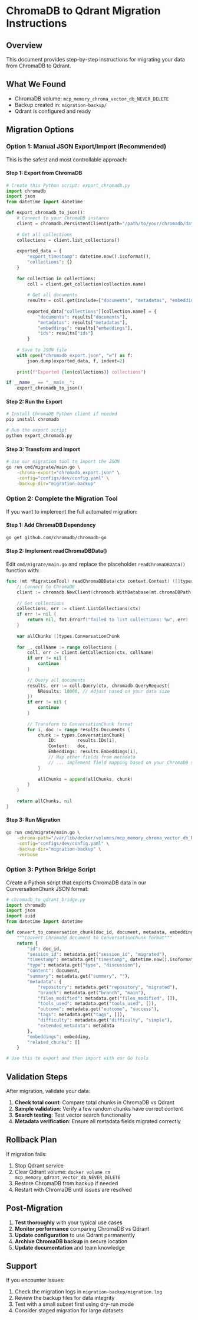 # ChromaDB to Qdrant Migration Instructions

## Overview
This document provides step-by-step instructions for migrating your data from ChromaDB to Qdrant.

## What We Found
- ChromaDB volume: `mcp_memory_chroma_vector_db_NEVER_DELETE`
- Backup created in: `migration-backup/`
- Qdrant is configured and ready

## Migration Options

### Option 1: Manual JSON Export/Import (Recommended)

This is the safest and most controllable approach:

#### Step 1: Export from ChromaDB
```python
# Create this Python script: export_chromadb.py
import chromadb
import json
from datetime import datetime

def export_chromadb_to_json():
    # Connect to your ChromaDB instance
    client = chromadb.PersistentClient(path="/path/to/your/chromadb/data")
    
    # Get all collections
    collections = client.list_collections()
    
    exported_data = {
        "export_timestamp": datetime.now().isoformat(),
        "collections": {}
    }
    
    for collection in collections:
        coll = client.get_collection(collection.name)
        
        # Get all documents
        results = coll.get(include=["documents", "metadatas", "embeddings"])
        
        exported_data["collections"][collection.name] = {
            "documents": results["documents"],
            "metadatas": results["metadatas"], 
            "embeddings": results["embeddings"],
            "ids": results["ids"]
        }
    
    # Save to JSON file
    with open("chromadb_export.json", "w") as f:
        json.dump(exported_data, f, indent=2)
    
    print(f"Exported {len(collections)} collections")

if __name__ == "__main__":
    export_chromadb_to_json()
```

#### Step 2: Run the Export
```bash
# Install ChromaDB Python client if needed
pip install chromadb

# Run the export script
python export_chromadb.py
```

#### Step 3: Transform and Import
```bash
# Use our migration tool to import the JSON
go run cmd/migrate/main.go \
    -chroma-export="chromadb_export.json" \
    -config="configs/dev/config.yaml" \
    -backup-dir="migration-backup"
```

### Option 2: Complete the Migration Tool

If you want to implement the full automated migration:

#### Step 1: Add ChromaDB Dependency
```bash
go get github.com/chromadb/chromadb-go
```

#### Step 2: Implement readChromaDBData()
Edit `cmd/migrate/main.go` and replace the placeholder `readChromaDBData()` function with:

```go
func (mt *MigrationTool) readChromaDBData(ctx context.Context) ([]types.ConversationChunk, error) {
    // Connect to ChromaDB
    client := chromadb.NewClient(chromadb.WithDatabase(mt.chromaDBPath))
    
    // Get collections
    collections, err := client.ListCollections(ctx)
    if err != nil {
        return nil, fmt.Errorf("failed to list collections: %w", err)
    }
    
    var allChunks []types.ConversationChunk
    
    for _, collName := range collections {
        coll, err := client.GetCollection(ctx, collName)
        if err != nil {
            continue
        }
        
        // Query all documents
        results, err := coll.Query(ctx, chromadb.QueryRequest{
            NResults: 10000, // Adjust based on your data size
        })
        if err != nil {
            continue
        }
        
        // Transform to ConversationChunk format
        for i, doc := range results.Documents {
            chunk := types.ConversationChunk{
                ID:        results.IDs[i],
                Content:   doc,
                Embeddings: results.Embeddings[i],
                // Map other fields from metadata
                // ... implement field mapping based on your ChromaDB schema
            }
            
            allChunks = append(allChunks, chunk)
        }
    }
    
    return allChunks, nil
}
```

#### Step 3: Run Migration
```bash
go run cmd/migrate/main.go \
    -chroma-path="/var/lib/docker/volumes/mcp_memory_chroma_vector_db_NEVER_DELETE/_data" \
    -config="configs/dev/config.yaml" \
    -backup-dir="migration-backup" \
    -verbose
```

### Option 3: Python Bridge Script

Create a Python script that exports ChromaDB data in our ConversationChunk JSON format:

```python
# chromadb_to_qdrant_bridge.py
import chromadb
import json
import uuid
from datetime import datetime

def convert_to_conversation_chunk(doc_id, document, metadata, embedding):
    """Convert ChromaDB document to ConversationChunk format"""
    return {
        "id": doc_id,
        "session_id": metadata.get("session_id", "migrated"),
        "timestamp": metadata.get("timestamp", datetime.now().isoformat()),
        "type": metadata.get("type", "discussion"),
        "content": document,
        "summary": metadata.get("summary", ""),
        "metadata": {
            "repository": metadata.get("repository", "migrated"),
            "branch": metadata.get("branch", "main"),
            "files_modified": metadata.get("files_modified", []),
            "tools_used": metadata.get("tools_used", []),
            "outcome": metadata.get("outcome", "success"),
            "tags": metadata.get("tags", []),
            "difficulty": metadata.get("difficulty", "simple"),
            "extended_metadata": metadata
        },
        "embeddings": embedding,
        "related_chunks": []
    }

# Use this to export and then import with our Go tools
```

## Validation Steps

After migration, validate your data:

1. **Check total count**: Compare total chunks in ChromaDB vs Qdrant
2. **Sample validation**: Verify a few random chunks have correct content
3. **Search testing**: Test vector search functionality
4. **Metadata verification**: Ensure all metadata fields migrated correctly

## Rollback Plan

If migration fails:
1. Stop Qdrant service
2. Clear Qdrant volume: `docker volume rm mcp_memory_qdrant_vector_db_NEVER_DELETE`
3. Restore ChromaDB from backup if needed
4. Restart with ChromaDB until issues are resolved

## Post-Migration

1. **Test thoroughly** with your typical use cases
2. **Monitor performance** comparing ChromaDB vs Qdrant
3. **Update configuration** to use Qdrant permanently
4. **Archive ChromaDB backup** in secure location
5. **Update documentation** and team knowledge

## Support

If you encounter issues:
1. Check the migration logs in `migration-backup/migration.log`
2. Review the backup files for data integrity
3. Test with a small subset first using dry-run mode
4. Consider staged migration for large datasets

